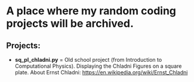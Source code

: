 # A place where my random coding projects will be archived.

## Projects:
* **sq_pl_chladni.py** = Old school project (from Introduction to Computational Physics). Displaying the Chladni Figures on a square plate. About Ernst Chladni: https://en.wikipedia.org/wiki/Ernst_Chladni
